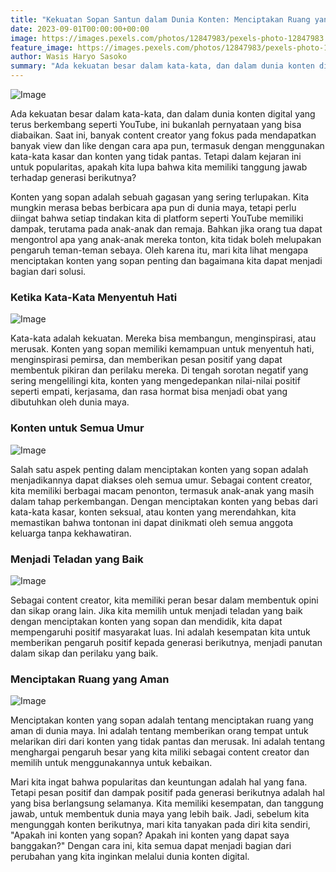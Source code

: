 ```yaml
---
title: "Kekuatan Sopan Santun dalam Dunia Konten: Menciptakan Ruang yang Aman untuk Semua Generasi"
date: 2023-09-01T00:00:00+00:00
image: https://images.pexels.com/photos/12847983/pexels-photo-12847983.jpeg?auto=compress&cs=tinysrgb&w=1260&h=750&dpr=1
feature_image: https://images.pexels.com/photos/12847983/pexels-photo-12847983.jpeg?auto=compress&cs=tinysrgb&w=1260&h=750&dpr=1
author: Wasis Haryo Sasoko
summary: "Ada kekuatan besar dalam kata-kata, dan dalam dunia konten digital yang terus berkembang seperti YouTube, ini bukanlah pernyataan yang bisa diabaikan. Saat ini, banyak content creator yang fokus pada mendapatkan banyak view dan like dengan cara apa pun"
---
```


![Image](https://images.pexels.com/photos/3932846/pexels-photo-3932846.jpeg?auto=compress&cs=tinysrgb&w=600)

Ada kekuatan besar dalam kata-kata, dan dalam dunia konten digital yang terus berkembang seperti YouTube, ini bukanlah pernyataan yang bisa diabaikan. Saat ini, banyak content creator yang fokus pada mendapatkan banyak view dan like dengan cara apa pun, termasuk dengan menggunakan kata-kata kasar dan konten yang tidak pantas. Tetapi dalam kejaran ini untuk popularitas, apakah kita lupa bahwa kita memiliki tanggung jawab terhadap generasi berikutnya?

Konten yang sopan adalah sebuah gagasan yang sering terlupakan. Kita mungkin merasa bebas berbicara apa pun di dunia maya, tetapi perlu diingat bahwa setiap tindakan kita di platform seperti YouTube memiliki dampak, terutama pada anak-anak dan remaja. Bahkan jika orang tua dapat mengontrol apa yang anak-anak mereka tonton, kita tidak boleh melupakan pengaruh teman-teman sebaya. Oleh karena itu, mari kita lihat mengapa menciptakan konten yang sopan penting dan bagaimana kita dapat menjadi bagian dari solusi.

### **Ketika Kata-Kata Menyentuh Hati**

![Image](https://images.pexels.com/photos/4458033/pexels-photo-4458033.jpeg?auto=compress&cs=tinysrgb&w=600)

Kata-kata adalah kekuatan. Mereka bisa membangun, menginspirasi, atau merusak. Konten yang sopan memiliki kemampuan untuk menyentuh hati, menginspirasi pemirsa, dan memberikan pesan positif yang dapat membentuk pikiran dan perilaku mereka. Di tengah sorotan negatif yang sering mengelilingi kita, konten yang mengedepankan nilai-nilai positif seperti empati, kerjasama, dan rasa hormat bisa menjadi obat yang dibutuhkan oleh dunia maya.

### **Konten untuk Semua Umur**

![Image](https://images.pexels.com/photos/3273851/pexels-photo-3273851.jpeg?auto=compress&cs=tinysrgb&w=600)

Salah satu aspek penting dalam menciptakan konten yang sopan adalah menjadikannya dapat diakses oleh semua umur. Sebagai content creator, kita memiliki berbagai macam penonton, termasuk anak-anak yang masih dalam tahap perkembangan. Dengan menciptakan konten yang bebas dari kata-kata kasar, konten seksual, atau konten yang merendahkan, kita memastikan bahwa tontonan ini dapat dinikmati oleh semua anggota keluarga tanpa kekhawatiran.

### **Menjadi Teladan yang Baik**

![Image](https://images.pexels.com/photos/5623062/pexels-photo-5623062.jpeg?auto=compress&cs=tinysrgb&w=600)

Sebagai content creator, kita memiliki peran besar dalam membentuk opini dan sikap orang lain. Jika kita memilih untuk menjadi teladan yang baik dengan menciptakan konten yang sopan dan mendidik, kita dapat mempengaruhi positif masyarakat luas. Ini adalah kesempatan kita untuk memberikan pengaruh positif kepada generasi berikutnya, menjadi panutan dalam sikap dan perilaku yang baik.

### **Menciptakan Ruang yang Aman**

![Image](https://images.pexels.com/photos/6864967/pexels-photo-6864967.jpeg?auto=compress&cs=tinysrgb&w=600)

Menciptakan konten yang sopan adalah tentang menciptakan ruang yang aman di dunia maya. Ini adalah tentang memberikan orang tempat untuk melarikan diri dari konten yang tidak pantas dan merusak. Ini adalah tentang menghargai pengaruh besar yang kita miliki sebagai content creator dan memilih untuk menggunakannya untuk kebaikan.

Mari kita ingat bahwa popularitas dan keuntungan adalah hal yang fana. Tetapi pesan positif dan dampak positif pada generasi berikutnya adalah hal yang bisa berlangsung selamanya. Kita memiliki kesempatan, dan tanggung jawab, untuk membentuk dunia maya yang lebih baik. Jadi, sebelum kita mengunggah konten berikutnya, mari kita tanyakan pada diri kita sendiri, "Apakah ini konten yang sopan? Apakah ini konten yang dapat saya banggakan?" Dengan cara ini, kita semua dapat menjadi bagian dari perubahan yang kita inginkan melalui dunia konten digital.
